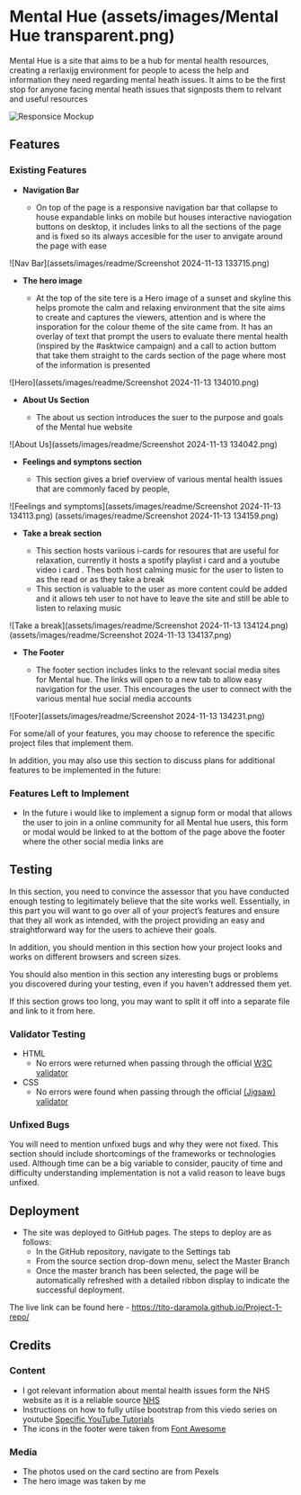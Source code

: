 # Mental Hue (assets/images/Mental Hue transparent.png)

Mental Hue is a site that aims to be a hub for mental health resources, creating a rerlaxijg environment for people to acess the help and information they need regarding mental heath issues. It aims to be the first stop for anyone facing mental heath issues that signposts them to relvant and useful resources


![Responsice Mockup](https://github.com/lucyrush/readme-template/blob/master/media/love_running_mockup.png)

## Features 

### Existing Features

- __Navigation Bar__

  - On top of the page is a responsive navigation bar that collapse to house expandable links on mobile but houses interactive naviogation buttons on desktop, it includes links to all the sections of the page and is fixed so its always accesible for the user to anvigate around the page with ease

![Nav Bar](assets/images/readme/Screenshot 2024-11-13 133715.png)

- __The hero image__

  - At the top of the site tere is a Hero image of a sunset and skyline this helps promote the calm and relaxing environment that the site aims to create and captures the viewers, attention and is where the insporation for the colour theme of the site came from. It has an overlay of text that prompt the users to evaluate there mental health (inspired by the #asktwice campaign) and a call to action buttom that take them straight to the cards section of the page where most of the information is presented 

![Hero](assets/images/readme/Screenshot 2024-11-13 134010.png)

- __About Us Section__

  - The about us section introduces the suer to the purpose and goals of the Mental hue website

![About Us](assets/images/readme/Screenshot 2024-11-13 134042.png)

- __Feelings and symptons section__

  - This section gives a brief overview of various mental health issues that are commonly faced by people, 

![Feelings and symptoms](assets/images/readme/Screenshot 2024-11-13 134113.png) (assets/images/readme/Screenshot 2024-11-13 134159.png)

- __Take a break section__

  - This section hosts variious i-cards for resoures that are useful for relaxation, currently it hosts a spotify playlist i card and a youtube video i card . Thes both host calming music for the user to listen to as the read or as they take a break
  - This section is valuable to the user as more content could be added and it allows teh user to not have to leave the site and still be able to listen to relaxing music 

![Take a break](assets/images/readme/Screenshot 2024-11-13 134124.png) (assets/images/readme/Screenshot 2024-11-13 134137.png)


- __The Footer__ 

  - The footer section includes links to the relevant social media sites for Mental hue. The links will open to a new tab to allow easy navigation for the user. This encourages the user to connect with the various mental hue social media accounts


![Footer](assets/images/readme/Screenshot 2024-11-13 134231.png)

For some/all of your features, you may choose to reference the specific project files that implement them.

In addition, you may also use this section to discuss plans for additional features to be implemented in the future:

### Features Left to Implement

- In the future i would like to implement a signup form or modal that allows the user to join in a online community for all Mental hue users, this form or modal would be linked to at the bottom of the page above the footer where the other social media links are

## Testing 

In this section, you need to convince the assessor that you have conducted enough testing to legitimately believe that the site works well. Essentially, in this part you will want to go over all of your project’s features and ensure that they all work as intended, with the project providing an easy and straightforward way for the users to achieve their goals.

In addition, you should mention in this section how your project looks and works on different browsers and screen sizes.

You should also mention in this section any interesting bugs or problems you discovered during your testing, even if you haven't addressed them yet.

If this section grows too long, you may want to split it off into a separate file and link to it from here.


### Validator Testing 

- HTML
  - No errors were returned when passing through the official [W3C validator](https://validator.w3.org/nu/?doc=https%3A%2F%2Fcode-institute-org.github.io%2Flove-running-2.0%2Findex.html)
- CSS
  - No errors were found when passing through the official [(Jigsaw) validator](https://jigsaw.w3.org/css-validator/validator?uri=https%3A%2F%2Fvalidator.w3.org%2Fnu%2F%3Fdoc%3Dhttps%253A%252F%252Fcode-institute-org.github.io%252Flove-running-2.0%252Findex.html&profile=css3svg&usermedium=all&warning=1&vextwarning=&lang=en#css)

### Unfixed Bugs

You will need to mention unfixed bugs and why they were not fixed. This section should include shortcomings of the frameworks or technologies used. Although time can be a big variable to consider, paucity of time and difficulty understanding implementation is not a valid reason to leave bugs unfixed. 

## Deployment

- The site was deployed to GitHub pages. The steps to deploy are as follows: 
  - In the GitHub repository, navigate to the Settings tab 
  - From the source section drop-down menu, select the Master Branch
  - Once the master branch has been selected, the page will be automatically refreshed with a detailed ribbon display to indicate the successful deployment. 

The live link can be found here - https://tito-daramola.github.io/Project-1-repo/


## Credits 

### Content 

- I got relevant information about mental health issues form the NHS website as it is a reliable source [NHS](https://www.nhs.uk/)
- Instructions on how to fully utilse bootstrap from this viedo series on youtube [Specific YouTube Tutorials](https://www.youtube.com/playlist?list=PL4cUxeGkcC9joIM91nLzd_qaH_AimmdAR)
- The icons in the footer were taken from [Font Awesome](https://fontawesome.com/)

### Media

- The photos used on the card sectino are from Pexels
- The hero image was taken by me


